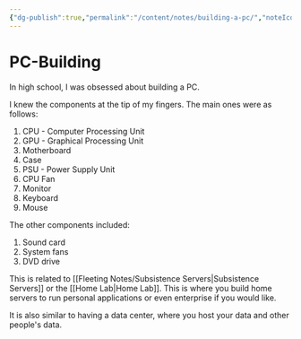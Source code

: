 ```yaml
---
{"dg-publish":true,"permalink":"/content/notes/building-a-pc/","noteIcon":"2"}
---
```


# PC-Building

In high school, I was obsessed about building a PC.

I knew the components at the tip of my fingers. The main ones were as follows:
1. CPU - Computer Processing Unit
2. GPU - Graphical Processing Unit
3. Motherboard
4. Case
5. PSU - Power Supply Unit
6. CPU Fan
7. Monitor
8. Keyboard
9. Mouse

The other components included:
1. Sound card
2. System fans
3. DVD drive

This is related to [[Fleeting Notes/Subsistence Servers\|Subsistence Servers]] or the [[Home Lab\|Home Lab]]. This is where you build home servers to run personal applications or even enterprise if you would like.

It is also similar to having a data center, where you host your data and other people's data.